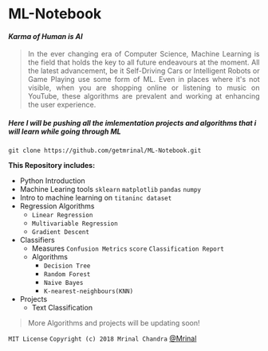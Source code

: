 # ML-Notebook
#### **_Karma of Human is AI_**

><div style="text-align: justify">In the ever changing era of Computer Science, Machine Learning is the field that holds the key to all future endeavours at the moment. All the latest advancement, be it Self-Driving Cars or Intelligent Robots or Game Playing use some form of ML. Even in places where it's not visible, when you are shopping online or listening to music on YouTube, these algorithms are prevalent and working at enhancing the user experience.</div>

##### Here I will be pushing all the imlementation projects and algorithms that i will learn while going through ML 

``` git clone https://github.com/getmrinal/ML-Notebook.git ```

 **This Repository includes:**
 * Python Introduction
 * Machine Learing tools  ```sklearn``` ```matplotlib``` ```pandas``` ```numpy```
 * Intro to machine learning on ```titaninc dataset```
 * Regression Algorithms
 	*  ```Linear Regression ```
	* ```Multivariable Regression```
	* ```Gradient Descent```
 * Classifiers
	* Measures ```Confusion Metrics``` ```score``` ```Classification Report```
	* Algorithms
		* ```Decision Tree```
		* ```Random Forest ```
		* ```Naive Bayes```
		* ```K-nearest-neighbours(KNN)```
* Projects
	* Text Classification
	
>More Algorithms and projects will be updating soon!


``` MIT License ```
```Copyright (c) 2018 Mrinal Chandra``` [@Mrinal](http://linkedin.com/in/mrinal626/)
